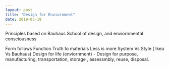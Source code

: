```yaml
---
layout: post
title: "Design for Enviornment"
date: 2019-05-19
---
```


Principles based on Bauhaus School of design, and enviornmental consciousness

Form follows Function
Truth to materials
Less is more
System Vs Style ( Ikea Vs Bauhaus)
Design for life (enviornment) - Design for purpose, manufacturing, transportation, storage , assessmbly, reuse, disposal. 


